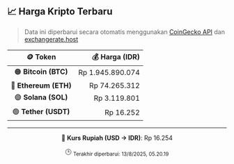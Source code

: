 

<!-- HARGA_KRIPTO -->
## 📈 Harga Kripto Terbaru

> Data ini diperbarui secara otomatis menggunakan [CoinGecko API](https://www.coingecko.com/) dan [exchangerate.host](https://exchangerate.host/)

<div align="center">

| 🪙 Token | 💰 Harga (IDR) |
|:------:|---------------:|
| 🟠 **Bitcoin (BTC)**   | Rp 1.945.890.074 |
| 🔵 **Ethereum (ETH)**  | Rp 74.265.312 |
| 🟣 **Solana (SOL)**    | Rp 3.119.801 |
| 🟢 **Tether (USDT)**   | Rp 16.252 |

---

💱 **Kurs Rupiah (USD → IDR)**: Rp 16.254

🕒 <sub>Terakhir diperbarui: 13/8/2025, 05.20.19</sub>

</div>
<!-- /HARGA_KRIPTO -->